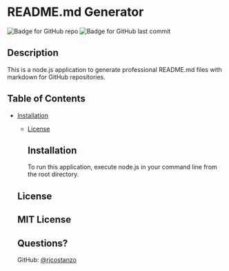 # README.md Generator
  ![Badge for GitHub repo](https://img.shields.io/github/languages/top/rjcostanzo/readmeGen?style=flat&logo=appveyor) ![Badge for GitHub last commit](https://img.shields.io/github/last-commit/rjcostanzo/readmeGen?style=flat&logo=appveyor)
  
  ## Description   
  This is a node.js application to generate professional README.md files with markdown for GitHub repositories.
  ## Table of Contents
* [Installation](#installation)
  * [License](#license)
    ## Installation    
    To run this application, execute node.js in your command line from the root directory.
  ## License
  MIT License
  ---
  
  ## Questions? 
  GitHub: [@rjcostanzo](https://api.github.com/users/rjcostanzo)